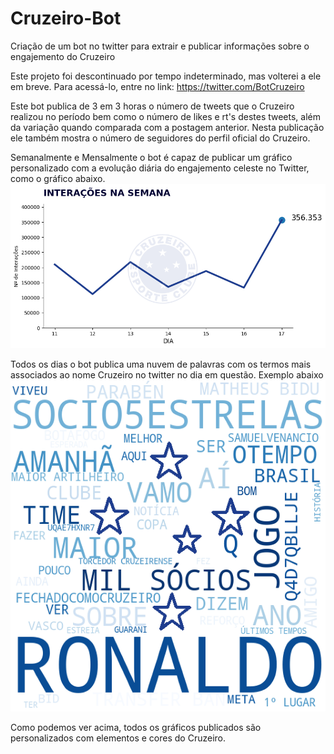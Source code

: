 # Cruzeiro-Bot
Criação de um bot no twitter para extrair e publicar informações sobre o engajemento do Cruzeiro

Este projeto foi descontinuado por tempo indeterminado, mas volterei a ele em breve.
Para acessá-lo, entre no link: https://twitter.com/BotCruzeiro

Este bot publica de 3 em 3 horas o número de tweets que o Cruzeiro realizou no período bem como o número de likes e rt's destes tweets, além da variação quando comparada com a postagem anterior. Nesta publicação ele também mostra o número de seguidores do perfil oficial do Cruzeiro.

Semanalmente e Mensalmente o bot é capaz de publicar um gráfico personalizado com a evolução diária do engajemento celeste no Twitter, como o gráfico abaixo.
![foto](interacoes_semana.png)

Todos os dias o bot publica uma nuvem de palavras com os termos mais associados ao nome Cruzeiro no twitter no dia em questão. Exemplo abaixo
![My Image](cruzeiro_wordcloud.jpg)

Como podemos ver acima, todos os gráficos publicados são personalizados com elementos e cores do Cruzeiro.
